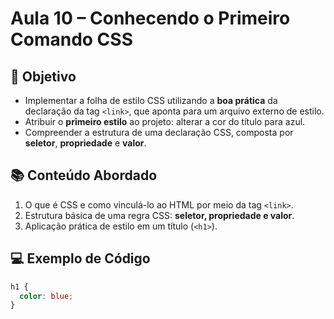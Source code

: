 # Aula 10 – Conhecendo o Primeiro Comando CSS

## 🎯 Objetivo

- Implementar a folha de estilo CSS utilizando a **boa prática** da declaração da tag `<link>`, que aponta para um arquivo externo de estilo.
- Atribuir o **primeiro estilo** ao projeto: alterar a cor do título para azul.
- Compreender a estrutura de uma declaração CSS, composta por **seletor**, **propriedade** e **valor**.

## 📚 Conteúdo Abordado

1. O que é CSS e como vinculá-lo ao HTML por meio da tag `<link>`.
2. Estrutura básica de uma regra CSS: **seletor, propriedade e valor**.
3. Aplicação prática de estilo em um título (`<h1>`).

## 💻 Exemplo de Código

```css
h1 {
  color: blue;
}
```
